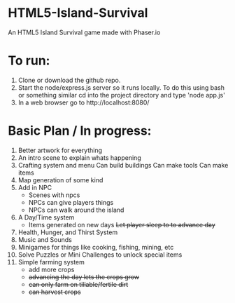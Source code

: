 # HTML5-Island-Survival
An HTML5 Island Survival game made with Phaser.io

# To run: 
1. Clone or download the github repo.
2. Start the node/express.js server so it runs locally.
	To do this using bash or something similar cd into the project directory
    	and type 'node app.js'
3. In a web browser go to http://localhost:8080/

# Basic Plan / In progress:
1. Better artwork for everything
2. An intro scene to explain whats happening
3. Crafting system and menu
	Can build buildings
	Can make tools
	Can make items
4. Map generation of some kind
5. Add in NPC
	- Scenes with npcs
	- NPCs can give players things
	- NPCs can walk around the island
6. A Day/Time system
	- Items generated on new days
	~~Let player sleep to to advance day~~
7. Health, Hunger, and Thirst System
8. Music and Sounds
9. Minigames for things like cooking, fishing, mining, etc
10. Solve Puzzles or Mini Challenges to unlock special items
11. Simple farming system
	- add more crops
	- ~~advancing the day lets the crops grow~~
	- ~~can only farm on tillable/fertile dirt~~
	- ~~can harvest crops~~
	

